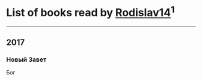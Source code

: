 # List of books read by [Rodislav14](http://twitter.com/Rodislav14)<sup>1</sup>
---

## 2017

### Новый Завет
Бог



